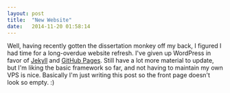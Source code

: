 ```yaml
---
layout: post
title:  "New Website"
date:   2014-11-20 01:58:14
---
```

Well, having recently gotten the dissertation monkey off my back, I figured I had time for a long-overdue website refresh. I've given up WordPress in favor of [Jekyll](http://jekyllrb.com) and [GitHub Pages](http://pages.github.com/). Still have a lot more material to update, but I'm liking the basic framework so far, and not having to maintain my own VPS is nice. Basically I'm just writing this post so the front page doesn't look so empty. :)
